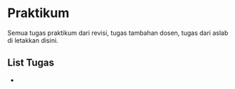 # Praktikum
Semua tugas praktikum dari revisi, tugas tambahan dosen, tugas dari aslab di letakkan disini.

## List Tugas
- 
